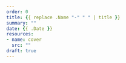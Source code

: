 ```yaml
---
order: 0
title: {{ replace .Name "-" " " | title }}
summary: ""
date: {{ .Date }}
resources:
- name: cover
  src: ""
draft: true
---
```

